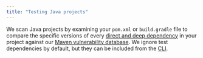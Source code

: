 ```yaml
---
title: "Testing Java projects"
---
```

We scan Java projects by examining your `pom.xml` or `build.gradle` file to compare the specific versions of every [direct and deep dependency](https://snyk.io/docs/faqs/#about-known-vulnerabilities) in your project against our [Maven vulnerability database](/vuln?type=maven).
We ignore test dependencies by default, but they can be included from the [CLI](/docs/using-snyk/).
